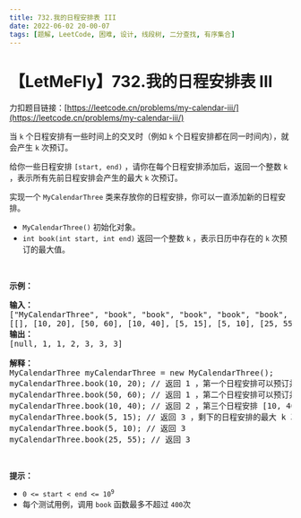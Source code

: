 ```yaml
---
title: 732.我的日程安排表 III
date: 2022-06-02 20-00-07
tags: [题解, LeetCode, 困难, 设计, 线段树, 二分查找, 有序集合]
---
```


# 【LetMeFly】732.我的日程安排表 III

力扣题目链接：[https://leetcode.cn/problems/my-calendar-iii/](https://leetcode.cn/problems/my-calendar-iii/)

<p>当 <code>k</code> 个日程安排有一些时间上的交叉时（例如 <code>k</code> 个日程安排都在同一时间内），就会产生 <code>k</code> 次预订。</p>

<p>给你一些日程安排 <code>[start, end)</code> ，请你在每个日程安排添加后，返回一个整数 <code>k</code> ，表示所有先前日程安排会产生的最大 <code>k</code> 次预订。</p>

<p>实现一个 <code>MyCalendarThree</code> 类来存放你的日程安排，你可以一直添加新的日程安排。</p>

<ul>
	<li><code>MyCalendarThree()</code> 初始化对象。</li>
	<li><code>int book(int start, int end)</code> 返回一个整数 <code>k</code> ，表示日历中存在的 <code>k</code> 次预订的最大值。</li>
</ul>

<p> </p>

<p><strong>示例：</strong></p>

<pre>
<strong>输入：</strong>
["MyCalendarThree", "book", "book", "book", "book", "book", "book"]
[[], [10, 20], [50, 60], [10, 40], [5, 15], [5, 10], [25, 55]]
<strong>输出：</strong>
[null, 1, 1, 2, 3, 3, 3]

<strong>解释：</strong>
MyCalendarThree myCalendarThree = new MyCalendarThree();
myCalendarThree.book(10, 20); // 返回 1 ，第一个日程安排可以预订并且不存在相交，所以最大 k 次预订是 1 次预订。
myCalendarThree.book(50, 60); // 返回 1 ，第二个日程安排可以预订并且不存在相交，所以最大 k 次预订是 1 次预订。
myCalendarThree.book(10, 40); // 返回 2 ，第三个日程安排 [10, 40) 与第一个日程安排相交，所以最大 k 次预订是 2 次预订。
myCalendarThree.book(5, 15); // 返回 3 ，剩下的日程安排的最大 k 次预订是 3 次预订。
myCalendarThree.book(5, 10); // 返回 3
myCalendarThree.book(25, 55); // 返回 3
</pre>

<p> </p>

<p><strong>提示：</strong></p>

<ul>
	<li><code>0 <= start < end <= 10<sup>9</sup></code></li>
	<li>每个测试用例，调用 <code>book</code> 函数最多不超过 <code>400</code>次</li>
</ul>


    